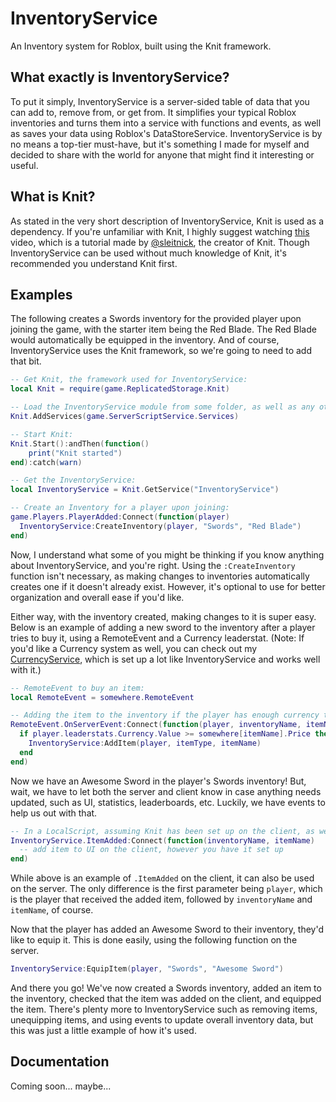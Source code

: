 # InventoryService
An Inventory system for Roblox, built using the Knit framework.

## What exactly is InventoryService?
To put it simply, InventoryService is a server-sided table of data that you can add to, remove from, or get from. It simplifies your typical Roblox inventories and turns them into a service with functions and events, as well as saves your data using Roblox's DataStoreService. InventoryService is by no means a top-tier must-have, but it's something I made for myself and decided to share with the world for anyone that might find it interesting or useful.

## What is Knit?
As stated in the very short description of InventoryService, Knit is used as a dependency. If you're unfamiliar with Knit, I highly suggest watching [this](https://www.youtube.com/watch?v=0Ty2ojfdOnA) video, which is a tutorial made by [@sleitnick](https://github.com/Sleitnick), the creator of Knit. Though InventoryService can be used without much knowledge of Knit, it's recommended you understand Knit first.

## Examples
The following creates a Swords inventory for the provided player upon joining the game, with the starter item being the Red Blade. The Red Blade would automatically be equipped in the inventory. And of course, InventoryService uses the Knit framework, so we're going to need to add that bit.
```lua
-- Get Knit, the framework used for InventoryService:
local Knit = require(game.ReplicatedStorage.Knit)

-- Load the InventoryService module from some folder, as well as any other modules you have:
Knit.AddServices(game.ServerScriptService.Services)

-- Start Knit:
Knit.Start():andThen(function()
	print("Knit started")
end):catch(warn)

-- Get the InventoryService:
local InventoryService = Knit.GetService("InventoryService")

-- Create an Inventory for a player upon joining:
game.Players.PlayerAdded:Connect(function(player)
  InventoryService:CreateInventory(player, "Swords", "Red Blade")
end)
```
Now, I understand what some of you might be thinking if you know anything about InventoryService, and you're right. Using the `:CreateInventory` function isn't necessary, as making changes to inventories automatically creates one if it doesn't already exist. However, it's optional to use for better organization and overall ease if you'd like.

Either way, with the inventory created, making changes to it is super easy. Below is an example of adding a new sword to the inventory after a player tries to buy it, using a RemoteEvent and a Currency leaderstat. (Note: If you'd like a Currency system as well, you can check out my [CurrencyService](https://github.com/peterron03/CurrencyService), which is set up a lot like InventoryService and works well with it.)
```lua
-- RemoteEvent to buy an item:
local RemoteEvent = somewhere.RemoteEvent

-- Adding the item to the inventory if the player has enough currency to afford it:
RemoteEvent.OnServerEvent:Connect(function(player, inventoryName, itemName)
  if player.leaderstats.Currency.Value >= somewhere[itemName].Price then
    InventoryService:AddItem(player, itemType, itemName)
  end
end)
```
Now we have an Awesome Sword in the player's Swords inventory! But, wait, we have to let both the server and client know in case anything needs updated, such as UI, statistics, leaderboards, etc. Luckily, we have events to help us out with that.
```lua
-- In a LocalScript, assuming Knit has been set up on the client, as well:
InventoryService.ItemAdded:Connect(function(inventoryName, itemName)
  -- add item to UI on the client, however you have it set up
end)
```
While above is an example of `.ItemAdded` on the client, it can also be used on the server. The only difference is the first parameter being `player`, which is the player that received the added item, followed by `inventoryName` and `itemName`, of course.

Now that the player has added an Awesome Sword to their inventory, they'd like to equip it. This is done easily, using the following function on the server.
```lua
InventoryService:EquipItem(player, "Swords", "Awesome Sword")
```
And there you go! We've now created a Swords inventory, added an item to the inventory, checked that the item was added on the client, and equipped the item. There's plenty more to InventoryService such as removing items, unequipping items, and using events to update overall inventory data, but this was just a little example of how it's used.

## Documentation
Coming soon... maybe...
